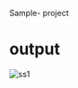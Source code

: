 Sample- project

# output

![ss1](https://user-images.githubusercontent.com/74850322/233867013-cbc8352a-9994-4b69-9406-685bf20b83c1.png)
